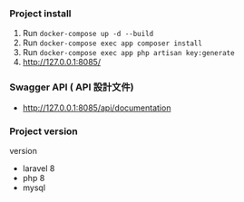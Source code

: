 

### Project install
1. Run `docker-compose up -d --build`
2. Run `docker-compose exec app composer install`
3. Run `docker-compose exec app php artisan key:generate`
4. http://127.0.0.1:8085/

### Swagger API ( API 設計文件)
- http://127.0.0.1:8085/api/documentation

### Project version 
version 
- laravel 8
- php 8
- mysql  
